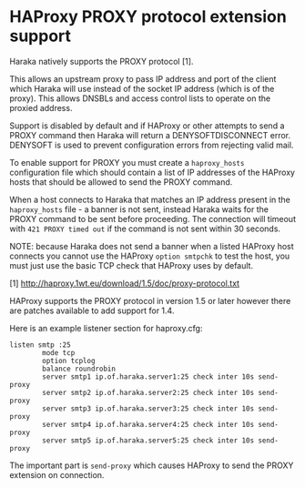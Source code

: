 HAProxy PROXY protocol extension support
========================================

Haraka natively supports the PROXY protocol [1].

This allows an upstream proxy to pass IP address and port of the client which
Haraka will use instead of the socket IP address (which is of the proxy).
This allows DNSBLs and access control lists to operate on the proxied address.

Support is disabled by default and if HAProxy or other attempts to send a
PROXY command then Haraka will return a DENYSOFTDISCONNECT error.
DENYSOFT is used to prevent configuration errors from rejecting valid mail.

To enable support for PROXY you must create a `haproxy_hosts` configuration
file which should contain a list of IP addresses of the HAProxy hosts that 
should be allowed to send the PROXY command.  

When a host connects to Haraka that matches an IP address present in the
`haproxy_hosts` file - a banner is not sent, instead Haraka waits for the
PROXY command to be sent before proceeding.  The connection will timeout
with `421 PROXY timed out` if the command is not sent within 30 seconds.

NOTE: because Haraka does not send a banner when a listed HAProxy host 
connects you cannot use the HAProxy `option smtpchk` to test the host, 
you must just use the basic TCP check that HAProxy uses by default.

[1] http://haproxy.1wt.eu/download/1.5/doc/proxy-protocol.txt

HAProxy supports the PROXY protocol in version 1.5 or later however there
are patches available to add support for 1.4.

Here is an example listener section for haproxy.cfg:

```
listen smtp :25
        mode tcp
        option tcplog
        balance roundrobin
        server smtp1 ip.of.haraka.server1:25 check inter 10s send-proxy
        server smtp2 ip.of.haraka.server2:25 check inter 10s send-proxy
        server smtp3 ip.of.haraka.server3:25 check inter 10s send-proxy
        server smtp4 ip.of.haraka.server4:25 check inter 10s send-proxy
        server smtp5 ip.of.haraka.server5:25 check inter 10s send-proxy
```

The important part is `send-proxy` which causes HAProxy to send the PROXY
extension on connection.
